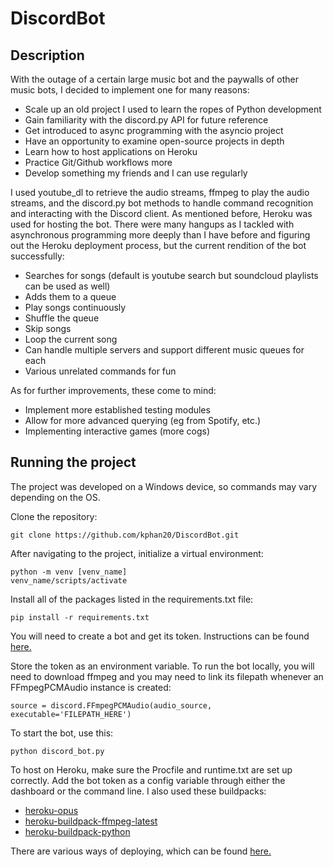 # DiscordBot

## Description

With the outage of a certain large music bot and the paywalls of other music bots, I decided to implement one for many reasons:

- Scale up an old project I used to learn the ropes of Python development
- Gain familiarity with the discord.py API for future reference
- Get introduced to async programming with the asyncio project
- Have an opportunity to examine open-source projects in depth
- Learn how to host applications on Heroku
- Practice Git/Github workflows more
- Develop something my friends and I can use regularly

I used youtube_dl to retrieve the audio streams, ffmpeg to play the audio streams, and the discord.py bot methods to handle command recognition and interacting with the Discord client. As mentioned before, Heroku was used for hosting the bot. There were many hangups as I tackled with asynchronous programming more deeply than I have before and figuring out the Heroku deployment process, but the current rendition of the bot successfully:

- Searches for songs (default is youtube search but soundcloud playlists can be used as well)
- Adds them to a queue
- Play songs continuously
- Shuffle the queue
- Skip songs
- Loop the current song
- Can handle multiple servers and support different music queues for each
- Various unrelated commands for fun

As for further improvements, these come to mind:

- Implement more established testing modules
- Allow for more advanced querying (eg from Spotify, etc.)
- Implementing interactive games (more cogs)

## Running the project

The project was developed on a Windows device, so commands may vary depending on the OS.

Clone the repository:

```
git clone https://github.com/kphan20/DiscordBot.git
```

After navigating to the project, initialize a virtual environment:

```
python -m venv [venv_name]
venv_name/scripts/activate
```

Install all of the packages listed in the requirements.txt file:

```
pip install -r requirements.txt
```

You will need to create a bot and get its token. Instructions can be found [here.](https://discordpy.readthedocs.io/en/stable/discord.html)

Store the token as an environment variable. To run the bot locally, you will need to download ffmpeg and you may need to link its filepath whenever an FFmpegPCMAudio instance is created:

```
source = discord.FFmpegPCMAudio(audio_source, executable='FILEPATH_HERE')
```

To start the bot, use this:

```
python discord_bot.py
```

To host on Heroku, make sure the Procfile and runtime.txt are set up correctly. Add the bot token as a config variable through either the dashboard or the command line. I also used these buildpacks:

- [heroku-opus](https://elements.heroku.com/buildpacks/xrisk/heroku-opus)
- [heroku-buildpack-ffmpeg-latest](https://elements.heroku.com/buildpacks/jonathanong/heroku-buildpack-ffmpeg-latest)
- [heroku-buildpack-python](https://elements.heroku.com/buildpacks/heroku/heroku-buildpack-python)

There are various ways of deploying, which can be found [here.](https://devcenter.heroku.com/articles/git)
